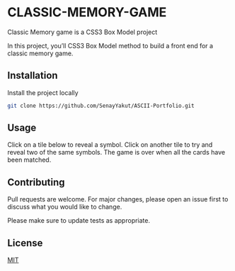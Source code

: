 # CLASSIC-MEMORY-GAME

Classic Memory game is a CSS3 Box Model project

In this project, you’ll CSS3 Box Model method to build a front end for a classic memory game.


## Installation

Install the project locally
```bash
git clone https://github.com/SenayYakut/ASCII-Portfolio.git

```
 
## Usage

Click on a tile below to reveal a symbol. Click on another tile to try and reveal two of the same symbols. The game is over when all the cards have been matched.

## Contributing
Pull requests are welcome. For major changes, please open an issue first to discuss what you would like to change.

Please make sure to update tests as appropriate.

## License
[MIT](https://choosealicense.com/licenses/mit/)
